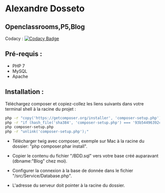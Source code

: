 # Alexandre Dosseto
## Openclassrooms,P5,Blog

Codacy :
[![Codacy Badge](https://api.codacy.com/project/badge/Grade/ab9771a0c4d14be5a22fea3874eadae0)](https://app.codacy.com/gh/Alex-dos/OC_P5_Blog?utm_source=github.com&utm_medium=referral&utm_content=Alex-dos/OC_P5_Blog&utm_campaign=Badge_Grade_Settings)

## Pré-requis :
- PHP 7
- MySQL
- Apache


## Installation :

Téléchargez composer et copiez-collez les liens suivants dans votre terminal shell à la racine du projet :
```sh
php -r "copy('https://getcomposer.org/installer', 'composer-setup.php');"
php -r "if (hash_file('sha384', 'composer-setup.php') === '93b54496392c062774670ac18b134c3b3a95e5a5e5c8f1a9f115f203b75bf9a129d5daa8ba6a13e2cc8a1da0806388a8') { echo 'Installer verified'; } else { echo 'Installer corrupt'; unlink('composer-setup.php'); } echo PHP_EOL;"
php composer-setup.php
php -r "unlink('composer-setup.php');"
```


- Télécharger twig avec composer, exemple sur Mac à la racine du dossier: "php composer.phar install".

- Copier le contenu du fichier "/BDD.sql" vers votre base créé auparavant (dbname:"Blog" chez moi).

- Configurer la connexion à la base de donnée dans le fichier "/src/Service/Database.php".

- L'adresse du serveur doit pointer à la racine du dossier.

